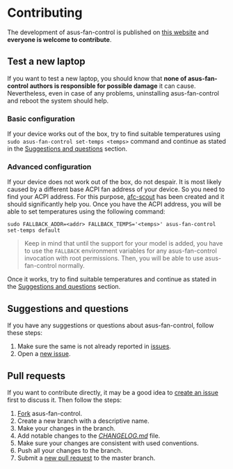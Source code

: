 # Contributing

The development of asus-fan-control is published on [this website](https://github.com/dominiksalvet/asus-fan-control) and **everyone is welcome to contribute**.

## Test a new laptop

If you want to test a new laptop, you should know that **none of asus-fan-control authors is responsible for possible damage** it can cause. Nevertheless, even in case of any problems, uninstalling asus-fan-control and reboot the system should help.

### Basic configuration

If your device works out of the box, try to find suitable temperatures using `sudo asus-fan-control set-temps <temps>` command and continue as stated in the [Suggestions and questions](#suggestions-and-questions) section.

### Advanced configuration

If your device does not work out of the box, do not despair. It is most likely caused by a different base ACPI fan address of your device. So you need to find your ACPI address. For this purpose, [afc-scout](https://github.com/dominiksalvet/afc-scout) has been created and it should significantly help you. Once you have the ACPI address, you will be able to set temperatures using the following command:

```
sudo FALLBACK_ADDR=<addr> FALLBACK_TEMPS='<temps>' asus-fan-control set-temps default
```

> Keep in mind that until the support for your model is added, you have to use the `FALLBACK` environment variables for any asus-fan-control invocation with root permissions. Then, you will be able to use asus-fan-control normally.

Once it works, try to find suitable temperatures and continue as stated in the [Suggestions and questions](#suggestions-and-questions) section.

## Suggestions and questions

If you have any suggestions or questions about asus-fan-control, follow these steps:

1. Make sure the same is not already reported in [issues](https://github.com/dominiksalvet/asus-fan-control/issues).
2. Open a [new issue](https://github.com/dominiksalvet/asus-fan-control/issues/new/choose).

## Pull requests

If you want to contribute directly, it may be a good idea to [create an issue](https://github.com/dominiksalvet/asus-fan-control/issues/new/choose) first to discuss it. Then follow the steps:

1. [Fork](https://github.com/dominiksalvet/asus-fan-control/fork) asus-fan-control.
2. Create a new branch with a descriptive name.
3. Make your changes in the branch.
4. Add notable changes to the [*CHANGELOG.md*](CHANGELOG.md) file.
5. Make sure your changes are consistent with used conventions.
6. Push all your changes to the branch.
7. Submit a [new pull request](https://github.com/dominiksalvet/asus-fan-control/pulls) to the master branch.
